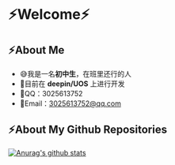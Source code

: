 # ⚡Welcome⚡
## ⚡About Me
- 😅我是一名**初中生**，在班里还行的人
- 💽目前在 **deepin/UOS** 上进行开发
- 💬QQ：3025613752
- 📧Email：3025613752@qq.com

## ⚡About My Github Repositories
[![Anurag's github stats](https://github-readme-stats.vercel.app/api?username=gfdgd-xi&theme=dark)](https://github.com/gfdgd-xi)
